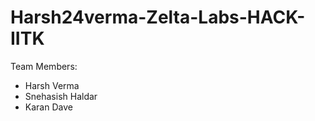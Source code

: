 # Harsh24verma-Zelta-Labs-HACK-IITK

Team Members:  
+ Harsh Verma  
+ Snehasish Haldar  
+ Karan Dave
